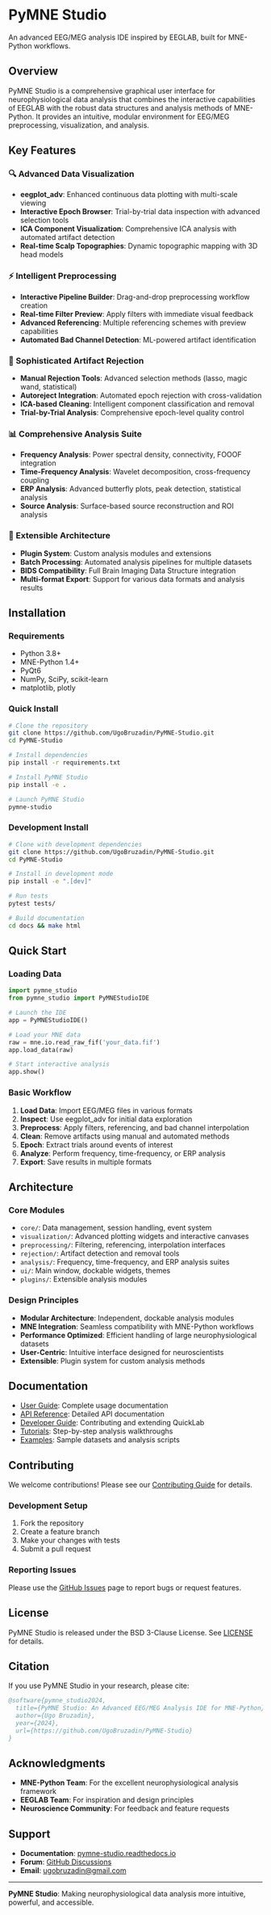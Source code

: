 # PyMNE Studio

An advanced EEG/MEG analysis IDE inspired by EEGLAB, built for MNE-Python workflows.

## Overview

PyMNE Studio is a comprehensive graphical user interface for neurophysiological data analysis that combines the interactive capabilities of EEGLAB with the robust data structures and analysis methods of MNE-Python. It provides an intuitive, modular environment for EEG/MEG preprocessing, visualization, and analysis.

## Key Features

### 🔍 Advanced Data Visualization
- **eegplot_adv**: Enhanced continuous data plotting with multi-scale viewing
- **Interactive Epoch Browser**: Trial-by-trial data inspection with advanced selection tools
- **ICA Component Visualization**: Comprehensive ICA analysis with automated artifact detection
- **Real-time Scalp Topographies**: Dynamic topographic mapping with 3D head models

### ⚡ Intelligent Preprocessing
- **Interactive Pipeline Builder**: Drag-and-drop preprocessing workflow creation
- **Real-time Filter Preview**: Apply filters with immediate visual feedback
- **Advanced Referencing**: Multiple referencing schemes with preview capabilities
- **Automated Bad Channel Detection**: ML-powered artifact identification

### 🎯 Sophisticated Artifact Rejection
- **Manual Rejection Tools**: Advanced selection methods (lasso, magic wand, statistical)
- **Autoreject Integration**: Automated epoch rejection with cross-validation
- **ICA-based Cleaning**: Intelligent component classification and removal
- **Trial-by-Trial Analysis**: Comprehensive epoch-level quality control

### 📊 Comprehensive Analysis Suite
- **Frequency Analysis**: Power spectral density, connectivity, FOOOF integration
- **Time-Frequency Analysis**: Wavelet decomposition, cross-frequency coupling
- **ERP Analysis**: Advanced butterfly plots, peak detection, statistical analysis
- **Source Analysis**: Surface-based source reconstruction and ROI analysis

### 🔧 Extensible Architecture
- **Plugin System**: Custom analysis modules and extensions
- **Batch Processing**: Automated analysis pipelines for multiple datasets
- **BIDS Compatibility**: Full Brain Imaging Data Structure integration
- **Multi-format Export**: Support for various data formats and analysis results

## Installation

### Requirements
- Python 3.8+
- MNE-Python 1.4+
- PyQt6
- NumPy, SciPy, scikit-learn
- matplotlib, plotly

### Quick Install
```bash
# Clone the repository
git clone https://github.com/UgoBruzadin/PyMNE-Studio.git
cd PyMNE-Studio

# Install dependencies
pip install -r requirements.txt

# Install PyMNE Studio
pip install -e .

# Launch PyMNE Studio
pymne-studio
```

### Development Install
```bash
# Clone with development dependencies
git clone https://github.com/UgoBruzadin/PyMNE-Studio.git
cd PyMNE-Studio

# Install in development mode
pip install -e ".[dev]"

# Run tests
pytest tests/

# Build documentation
cd docs && make html
```

## Quick Start

### Loading Data
```python
import pymne_studio
from pymne_studio import PyMNEStudioIDE

# Launch the IDE
app = PyMNEStudioIDE()

# Load your MNE data
raw = mne.io.read_raw_fif('your_data.fif')
app.load_data(raw)

# Start interactive analysis
app.show()
```

### Basic Workflow
1. **Load Data**: Import EEG/MEG files in various formats
2. **Inspect**: Use eegplot_adv for initial data exploration  
3. **Preprocess**: Apply filters, referencing, and bad channel interpolation
4. **Clean**: Remove artifacts using manual and automated methods
5. **Epoch**: Extract trials around events of interest
6. **Analyze**: Perform frequency, time-frequency, or ERP analysis
7. **Export**: Save results in multiple formats

## Architecture

### Core Modules
- `core/`: Data management, session handling, event system
- `visualization/`: Advanced plotting widgets and interactive canvases
- `preprocessing/`: Filtering, referencing, interpolation interfaces
- `rejection/`: Artifact detection and removal tools
- `analysis/`: Frequency, time-frequency, and ERP analysis suites
- `ui/`: Main window, dockable widgets, themes
- `plugins/`: Extensible analysis modules

### Design Principles
- **Modular Architecture**: Independent, dockable analysis modules
- **MNE Integration**: Seamless compatibility with MNE-Python workflows
- **Performance Optimized**: Efficient handling of large neurophysiological datasets
- **User-Centric**: Intuitive interface designed for neuroscientists
- **Extensible**: Plugin system for custom analysis methods

## Documentation

- [User Guide](docs/user_guide/): Complete usage documentation
- [API Reference](docs/api/): Detailed API documentation  
- [Developer Guide](docs/developer/): Contributing and extending QuickLab
- [Tutorials](docs/tutorials/): Step-by-step analysis walkthroughs
- [Examples](examples/): Sample datasets and analysis scripts

## Contributing

We welcome contributions! Please see our [Contributing Guide](CONTRIBUTING.md) for details.

### Development Setup
1. Fork the repository
2. Create a feature branch
3. Make your changes with tests
4. Submit a pull request

### Reporting Issues
Please use the [GitHub Issues](https://github.com/UgoBruzadin/PyMNE-Studio/issues) page to report bugs or request features.

## License

PyMNE Studio is released under the BSD 3-Clause License. See [LICENSE](LICENSE) for details.

## Citation

If you use PyMNE Studio in your research, please cite:

```bibtex
@software{pymne_studio2024,
  title={PyMNE Studio: An Advanced EEG/MEG Analysis IDE for MNE-Python},
  author={Ugo Bruzadin},
  year={2024},
  url={https://github.com/UgoBruzadin/PyMNE-Studio}
}
```

## Acknowledgments

- **MNE-Python Team**: For the excellent neurophysiological analysis framework
- **EEGLAB Team**: For inspiration and design principles
- **Neuroscience Community**: For feedback and feature requests

## Support

- **Documentation**: [pymne-studio.readthedocs.io](https://pymne-studio.readthedocs.io)
- **Forum**: [GitHub Discussions](https://github.com/UgoBruzadin/PyMNE-Studio/discussions)
- **Email**: ugobruzadin@gmail.com

---

**PyMNE Studio**: Making neurophysiological data analysis more intuitive, powerful, and accessible.